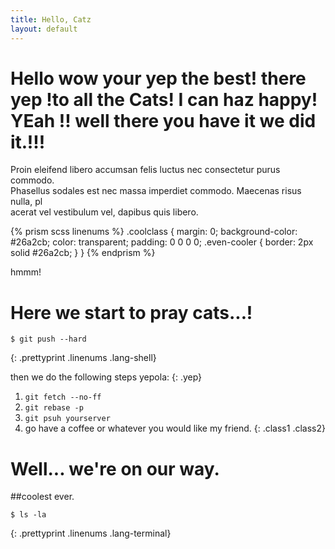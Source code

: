```yaml
---
title: Hello, Catz
layout: default
---
```


# Hello  wow your yep the best! there yep !to all the  Cats! I can haz happy! YEah !! well there you have it we did it.!!!


Proin eleifend libero accumsan felis luctus nec consectetur purus commodo. \
Phasellus sodales est nec massa imperdiet commodo. Maecenas risus nulla, pl\
acerat vel vestibulum vel, dapibus quis libero.

{% prism scss linenums %}
.coolclass {
		margin: 0;
		background-color: #26a2cb;
		color: transparent;
		padding: 0 0 0 0;
		.even-cooler {
			border: 2px solid #26a2cb;
		}
	}
{% endprism %}

hmmm!

# Here we start to pray cats...!

	$ git push --hard
{: .prettyprint .linenums .lang-shell}

then we do the following steps yepola:
{: .yep}

1. `git fetch --no-ff`
2. `git rebase -p`
3. `git psuh yourserver`
4. go have a coffee or whatever you would like my friend.
{: .class1 .class2}

# Well... we're on our way.

##coolest ever.

	$ ls -la
{: .prettyprint .linenums .lang-terminal}